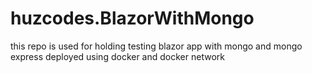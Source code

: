 # huzcodes.BlazorWithMongo
this repo is used for holding testing blazor app with mongo and mongo express deployed using docker and docker network
